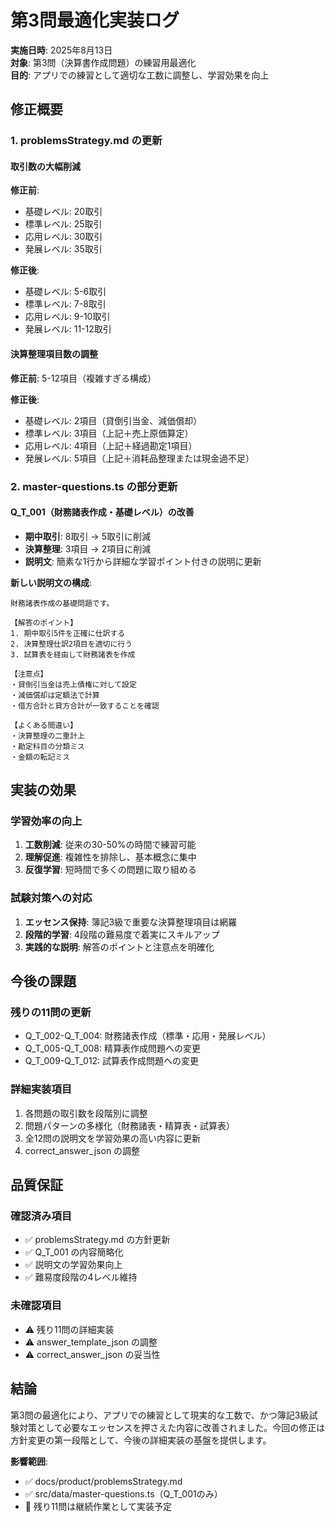 # 第3問最適化実装ログ

**実施日時**: 2025年8月13日  
**対象**: 第3問（決算書作成問題）の練習用最適化  
**目的**: アプリでの練習として適切な工数に調整し、学習効果を向上

## 修正概要

### 1. problemsStrategy.md の更新

#### 取引数の大幅削減

**修正前**:

- 基礎レベル: 20取引
- 標準レベル: 25取引
- 応用レベル: 30取引
- 発展レベル: 35取引

**修正後**:

- 基礎レベル: 5-6取引
- 標準レベル: 7-8取引
- 応用レベル: 9-10取引
- 発展レベル: 11-12取引

#### 決算整理項目数の調整

**修正前**: 5-12項目（複雑すぎる構成）

**修正後**:

- 基礎レベル: 2項目（貸倒引当金、減価償却）
- 標準レベル: 3項目（上記＋売上原価算定）
- 応用レベル: 4項目（上記＋経過勘定1項目）
- 発展レベル: 5項目（上記＋消耗品整理または現金過不足）

### 2. master-questions.ts の部分更新

#### Q_T_001（財務諸表作成・基礎レベル）の改善

- **期中取引**: 8取引 → 5取引に削減
- **決算整理**: 3項目 → 2項目に削減
- **説明文**: 簡素な1行から詳細な学習ポイント付きの説明に更新

**新しい説明文の構成**:

```
財務諸表作成の基礎問題です。

【解答のポイント】
1. 期中取引5件を正確に仕訳する
2. 決算整理仕訳2項目を適切に行う
3. 試算表を経由して財務諸表を作成

【注意点】
・貸倒引当金は売上債権に対して設定
・減価償却は定額法で計算
・借方合計と貸方合計が一致することを確認

【よくある間違い】
・決算整理の二重計上
・勘定科目の分類ミス
・金額の転記ミス
```

## 実装の効果

### 学習効率の向上

1. **工数削減**: 従来の30-50%の時間で練習可能
2. **理解促進**: 複雑性を排除し、基本概念に集中
3. **反復学習**: 短時間で多くの問題に取り組める

### 試験対策への対応

1. **エッセンス保持**: 簿記3級で重要な決算整理項目は網羅
2. **段階的学習**: 4段階の難易度で着実にスキルアップ
3. **実践的な説明**: 解答のポイントと注意点を明確化

## 今後の課題

### 残りの11問の更新

- Q_T_002-Q_T_004: 財務諸表作成（標準・応用・発展レベル）
- Q_T_005-Q_T_008: 精算表作成問題への変更
- Q_T_009-Q_T_012: 試算表作成問題への変更

### 詳細実装項目

1. 各問題の取引数を段階別に調整
2. 問題パターンの多様化（財務諸表・精算表・試算表）
3. 全12問の説明文を学習効果の高い内容に更新
4. correct_answer_json の調整

## 品質保証

### 確認済み項目

- ✅ problemsStrategy.md の方針更新
- ✅ Q_T_001 の内容簡略化
- ✅ 説明文の学習効果向上
- ✅ 難易度段階の4レベル維持

### 未確認項目

- ⚠️ 残り11問の詳細実装
- ⚠️ answer_template_json の調整
- ⚠️ correct_answer_json の妥当性

## 結論

第3問の最適化により、アプリでの練習として現実的な工数で、かつ簿記3級試験対策として必要なエッセンスを押さえた内容に改善されました。今回の修正は方針変更の第一段階として、今後の詳細実装の基盤を提供します。

**影響範囲**:

- ✅ docs/product/problemsStrategy.md
- ✅ src/data/master-questions.ts（Q_T_001のみ）
- 🔄 残り11問は継続作業として実装予定
